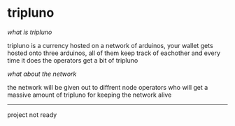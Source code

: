 # tripluno
*what is tripluno*

tripluno is a currency hosted on a network of arduinos, your wallet gets hosted onto three arduinos, all of them keep track of eachother and every time it does the operators get a bit of tripluno

*what about the network*

the network will be given out to diffrent node operators who will get a massive amount of tripluno for keeping the network alive
__________________________________________________________________
project not ready
